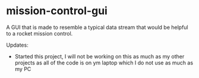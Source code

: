 # mission-control-gui
A GUI that is made to resemble a typical data stream that would be helpful to a rocket mission control.

Updates:
- Started this project, I will not be working on this as much as my other projects as all of the code is on ym laptop which I do not use as much as my PC
